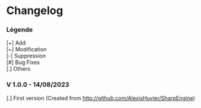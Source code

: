 # Changelog

### Légende 
[+] Add<br>
[\~] Modification<br>
[-] Suppression<br>
[#] Bug Fixes<br>
[.] Others

### V 1.0.0 - 14/08/2023
[.] First version (Created from http://github.com/AlexisHuvier/SharpEngine)
